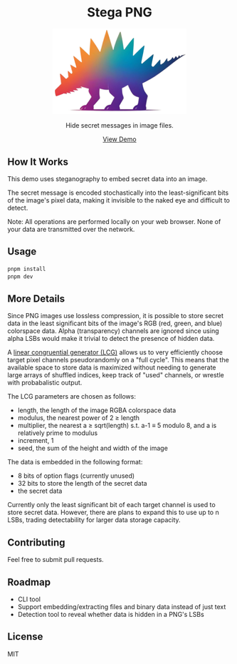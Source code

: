 <h1 align="center">Stega PNG</h1>

<p align="center">
  <a href="https://stegapng.netlify.app/">
    <img src="https://github.com/jchook/stega/blob/main/public/stega-nobg.png?raw=true" width="300" />
  </a>
</p>

<p align="center">
  Hide secret messages in image files.
</p>

<p align="center">
  <a href="https://stegapng.netlify.app/">View Demo</a>
</p>


How It Works
------------

This demo uses steganography to embed secret data into an image.

The secret message is encoded stochastically into the least-significant bits of the image's pixel data, making it invisible to the naked eye and difficult to detect.

Note: All operations are performed locally on your web browser. None of your data are transmitted over the network.


Usage
-----

```sh
pnpm install
pnpm dev
```


More Details
------------

Since PNG images use lossless compression, it is possible to store secret data
in the least significant bits of the image's RGB (red, green, and blue) colorspace data. Alpha (transparency) channels are ignored since using alpha LSBs would make it trivial to detect the presence of hidden data.

A [linear congruential generator (LCG)](https://en.wikipedia.org/wiki/Linear_congruential_generator) allows us to very efficiently choose target pixel channels pseudorandomly on a "full cycle". This means that the available space to store data is maximized without needing to generate large arrays of shuffled indices, keep track of "used" channels, or wrestle with probabalistic output.

The LCG parameters are chosen as follows:

- length, the length of the image RGBA colorspace data
- modulus, the nearest power of 2 ≥ length
- multiplier, the nearest a ≥ sqrt(length) s.t. a-1 ≡ 5 modulo 8, and a is relatively prime to modulus
- increment, 1
- seed, the sum of the height and width of the image

The data is embedded in the following format:

- 8 bits of option flags (currently unused)
- 32 bits to store the length of the secret data
- the secret data

Currently only the least significant bit of each target channel is used to store secret data. However, there are plans to expand this to use up to n LSBs, trading detectability for larger data storage capacity.


Contributing
------------

Feel free to submit pull requests.


Roadmap
-------

- CLI tool
- Support embedding/extracting files and binary data instead of just text
- Detection tool to reveal whether data is hidden in a PNG's LSBs


License
-------

MIT
